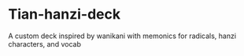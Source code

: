 # Tian-hanzi-deck
A custom deck inspired by wanikani with memonics for radicals, hanzi characters, and vocab
